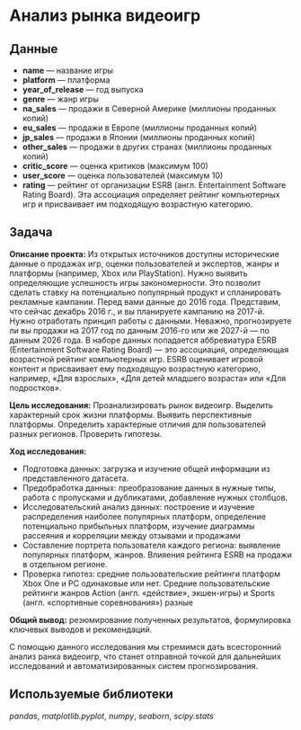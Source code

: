 # Анализ рынка видеоигр


## Данные
- **name** — название игры
- **platform** — платформа
- **year_of_release** — год выпуска
- **genre** — жанр игры
- **na_sales** — продажи в Северной Америке (миллионы проданных копий)
- **eu_sales** — продажи в Европе (миллионы проданных копий)
- **jp_sales** — продажи в Японии (миллионы проданных копий)
- **other_sales** — продажи в других странах (миллионы проданных копий)
- **critic_score** — оценка критиков (максимум 100)
- **user_score** — оценка пользователей (максимум 10)
- **rating** — рейтинг от организации ESRB (англ. Entertainment Software Rating Board). Эта ассоциация определяет рейтинг компьютерных игр и присваивает им подходящую возрастную категорию.


## Задача 
**Описание проекта:**
Из открытых источников доступны исторические данные о продажах игр, оценки пользователей и экспертов, жанры и платформы (например, Xbox или PlayStation). Нужно выявить определяющие успешность игры закономерности. Это позволит сделать ставку на потенциально популярный продукт и спланировать рекламные кампании.
Перед вами данные до 2016 года. Представим, что сейчас декабрь 2016 г., и вы планируете кампанию на 2017-й. Нужно отработать принцип работы с данными. Неважно, прогнозируете ли вы продажи на 2017 год по данным 2016-го или же 2027-й — по данным 2026 года.
В наборе данных попадается аббревиатура ESRB (Entertainment Software Rating Board) — это ассоциация, определяющая возрастной рейтинг компьютерных игр. ESRB оценивает игровой контент и присваивает ему подходящую возрастную категорию, например, «Для взрослых», «Для детей младшего возраста» или «Для подростков».

**Цель исследования:** Проанализировать рынок видеоигр. Выделить характерный срок жизни платформы. Выявить перспективные платформы. Определить характерные отличия для пользователей разных регионов. Проверить гипотезы.

**Ход исследования:**
- Подготовка данных: загрузка и изучение общей информации из представленного датасета.
- Предобработка данных: преобразование данных в нужные типы, работа с пропусками и дубликатами, добавление нужных столбцов.
- Исследовательский анализ данных: построение и изучение распределения наиболее популярных платформ, определение потенциально прибыльных платформ, изучение диаграммы рассеяния и корреляции между отзывами и продажами
- Составление портрета пользователя каждого региона: выявление популярных платформ, жанров. Влияения рейтинга ESRB на продажи в отдельном регионе.
- Проверка гипотез: средние пользовательские рейтинги платформ Xbox One и PC одинаковые или нет. Средние пользовательские рейтинги жанров Action (англ. «действие», экшен-игры) и Sports (англ. «спортивные соревнования») разные

**Общий вывод:** резюмирование полученных результатов, формулировка ключевых выводов и рекомендаций.

С помощью данного исследования мы стремимся дать всесторонний анализ ранка видеоигр, что станет отправной точкой для дальнейших исследований и автоматизированных систем прогнозирования.

## Используемые библиотеки
*pandas*, *matplotlib.pyplot*, *numpy*, *seaborn*, *scipy.stats*